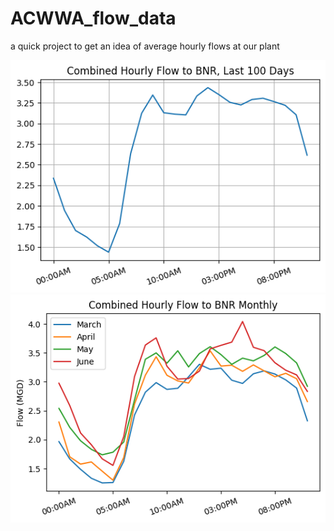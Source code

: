# ACWWA_flow_data
a quick project to get an idea of average hourly flows at our plant

![Average Hourly Flow, last 100 days](https://github.com/Prmurray/ACWWA_flow_data/blob/main/Hourly%20Flow%20from%20Headworks%20-%20Last%20100%20Days.png?raw=true)
![Average Hourly Flow, monthly](https://github.com/Prmurray/ACWWA_flow_data/blob/main/Hourly%20Flow%20from%20Headworks%20-%20Monthly.png?raw=true)
